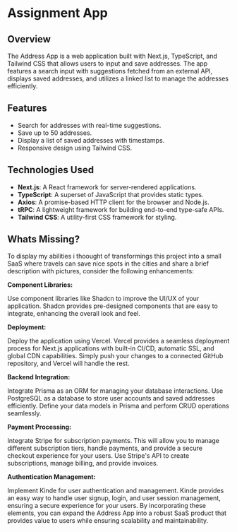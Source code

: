 # Assignment App

## Overview

The Address App is a web application built with Next.js, TypeScript, and Tailwind CSS that allows users to input and save addresses. The app features a search input with suggestions fetched from an external API, displays saved addresses, and utilizes a linked list to manage the addresses efficiently.

## Features

- Search for addresses with real-time suggestions.
- Save up to 50 addresses.
- Display a list of saved addresses with timestamps.
- Responsive design using Tailwind CSS.

## Technologies Used

- **Next.js**: A React framework for server-rendered applications.
- **TypeScript**: A superset of JavaScript that provides static types.
- **Axios**: A promise-based HTTP client for the browser and Node.js.
- **tRPC**: A lightweight framework for building end-to-end type-safe APIs.
- **Tailwind CSS**: A utility-first CSS framework for styling.

## Whats Missing?

To display my abilities i thoought of transformings this project into a small SaaS where travels can save nice spots in the cities and share a brief description with pictures, consider the following enhancements:

**Component Libraries:**

Use component libraries like Shadcn to improve the UI/UX of your application. Shadcn provides pre-designed components that are easy to integrate, enhancing the overall look and feel.

**Deployment:**

Deploy the application using Vercel. Vercel provides a seamless deployment process for Next.js applications with built-in CI/CD, automatic SSL, and global CDN capabilities. Simply push your changes to a connected GitHub repository, and Vercel will handle the rest.

**Backend Integration:**

Integrate Prisma as an ORM for managing your database interactions. Use PostgreSQL as a database to store user accounts and saved addresses efficiently. Define your data models in Prisma and perform CRUD operations seamlessly.

**Payment Processing:**

Integrate Stripe for subscription payments. This will allow you to manage different subscription tiers, handle payments, and provide a secure checkout experience for your users. Use Stripe's API to create subscriptions, manage billing, and provide invoices.

**Authentication Management:**

Implement Kinde for user authentication and management. Kinde provides an easy way to handle user signup, login, and user session management, ensuring a secure experience for your users.
By incorporating these elements, you can expand the Address App into a robust SaaS product that provides value to users while ensuring scalability and maintainability.



